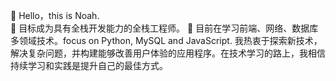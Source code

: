 👋 Hello，this is Noah.            
🎯 目标成为具有全栈开发能力的全栈工程师。
🚀 目前在学习前端、网络、数据库多领域技术。focus on Python, MySQL and JavaScript.
我热衷于探索新技术，解决复杂问题，并构建能够改善用户体验的应用程序。在技术学习的路上，我相信持续学习和实践是提升自己的最佳方式。


